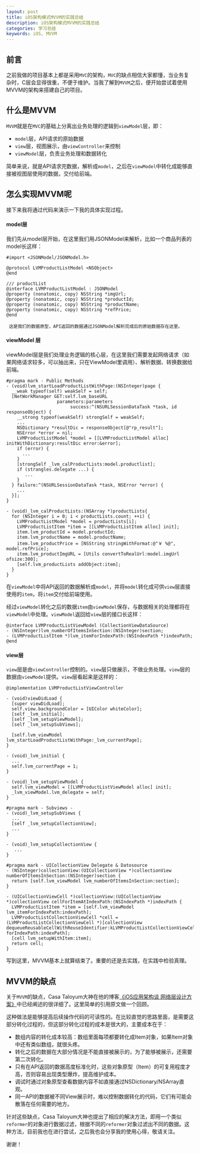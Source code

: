 ```yaml
---
layout: post
title: iOS架构模式MVVM的实践总结
description: iOS架构模式MVVM的实践总结
categories: 学习总结
keywords: iOS, MVVM
---
```


## 前言

之前我做的项目基本上都是采用`MVC`的架构，`MVC`的缺点相信大家都懂，当业务复杂时，C层会显得很重，不便于维护。当我了解到`MVVM`之后，便开始尝试着使用MVVM的架构来搭建自己的项目。

## 什么是MVVM

`MVVM`就是在`MVC`的基础上分离出业务处理的逻辑到`viewModel`层，即：

- `model`层，API请求的原始数据
- `view`层，视图展示，由`viewController`来控制
- `viewModel`层，负责业务处理和数据转化

简单来说，就是API请求完数据，解析成`model`，之后在`viewModel`中转化成能够直接被视图层使用的数据，交付给前端。

## 怎么实现MVVM呢

接下来我将通过代码来演示一下我的具体实现过程。

#### model层
我们先从model层开始，在这里我们用JSONModel来解析，比如一个商品列表的model长这样：

```
#import <JSONModel/JSONModel.h>

@protocol LVMProductListModel <NSObject>
@end

/// productList
@interface LVMProductListModel : JSONModel
@property (nonatomic, copy) NSString *imgUrl;
@property (nonatomic, copy) NSString *productId;
@property (nonatomic, copy) NSString *productName;
@property (nonatomic, copy) NSString *refPrice;
@end
```

     这是我们的数据原型，API返回的数据通过JSONModel解析完成后的原始数据存在这里。

#### viewModel 层
viewModel层是我们处理业务逻辑的核心层，在这里我们需要发起网络请求（如果网络请求较多，可以抽出来，只在ViewModel里调用）、解析数据、转换数据给前端。

```
#pragma mark - Public Methods
- (void)lvm_startLoadProductListWithPage:(NSInteger)page {
  __weak typeof(self) weakSelf = self;
  [NetWorkManager GET:self.lvm_baseURL
                   parameters:parameters
                        success:^(NSURLSessionDataTask *task, id responseObject) {
    __strong typeof(weakSelf) strongSelf = weakSelf;
    ...
    NSDictionary *resultDic = responseObject[@"rp_result"];
    NSError *error = nil;
    LVMProductListModel *model = [[LVMProductListModel alloc] initWithDictionary:resultDic error:&error];
    if (error) {
      ...
    }
    [strongSelf _lvm_calProductLists:model.productlist];
    if (strangles.delegate ...) {
       ...
    }
  } failure:^(NSURLSessionDataTask *task, NSError *error) {
    ...
  }];
}

- (void)_lvm_calProductLists:(NSArray *)productLists{
  for (NSInteger i = 0; i < productLists.count; ++i) {
    LVMProductListModel *model = productLists[i];
    LVMProductListItem *item = [[LVMProductListItem alloc] init];
    item.lvm_productId = model.productId;
    item.lvm_productName = model.productName;
    item.lvm_productPrice = [NSString stringWithFormat:@"￥ %@", model.refPrice];
    item.lvm_productImgURL = [Utils convertToRealUrl:model.imgUrl ofsize:300];
    [self.lvm_productLists addObject:item];
  }
}
```

在`viewModel`中将API返回的数据解析成`model`，并将`model`转化成可供`view`层直接使用的`item`，将`item`交付给前端使用。

经过`viewModel`转化之后的数据`item`由`viewModel`保存，与数据相关的处理都将在`viewModel`中处理。`viewModel`返回给`view`层的接口长这样：

```
@interface LVMProductListViewModel (CollectionViewDataSource)
- (NSInteger)lvm_numberOfItemsInSection:(NSInteger)section;
- (LVMProductListItem *)lvm_itemForIndexPath:(NSIndexPath *)indexPath;
@end
```

#### view层
`view`层是由`viewController`控制的。`view`层只做展示，不做业务处理。`view`层的数据由`viewModel`提供。`view`层看起来是这样的：

```
@implementation LVMProductListViewController

- (void)viewDidLoad {
  [super viewDidLoad];
  self.view.backgroundColor = [UIColor whiteColor];
  [self _lvm_initial];
  [self _lvm_setupViewModel];
  [self _lvm_setupSubViews];

  [self.lvm_viewModel lvm_startLoadProductListWithPage:_lvm_currentPage];
}

- (void)_lvm_initial {
  ...
  self.lvm_currentPage = 1;
}

- (void)_lvm_setupViewModel {
  self.lvm_viewModel = [[LVMProductListViewModel alloc] init];
  _lvm_viewModel.lvm_delegate = self;
}

#pragma mark - Subviews -
- (void)_lvm_setupSubViews {
  ...
  [self _lvm_setupCollectionView];
  ...
}

- (void)_lvm_setupCollectionView {
   ...
}

#pragma mark - UICollectionView Delegate & Datosource
- (NSInteger)collectionView:(UICollectionView *)collectionView numberOfItemsInSection:(NSInteger)section {
  return [self.lvm_viewModel lvm_numberOfItemsInSection:section];
}

- (UICollectionViewCell *)collectionView:(UICollectionView *)collectionView cellForItemAtIndexPath:(NSIndexPath *)indexPath {
  LVMProductListItem *item = [self.lvm_viewModel lvm_itemForIndexPath:indexPath];
  LVMProductListCollectionViewCell *cell = (LVMProductListCollectionViewCell *)[collectionView dequeueReusableCellWithReuseIdentifier:kLVMProductListCollectionViewCellId forIndexPath:indexPath];
  [cell lvm_setupWithItem:item];
  return cell;
}
```

写到这里，MVVM基本上就算结束了。重要的还是去实践，在实践中检验真理。

## MVVM的缺点
关于`MVVM`的缺点，Casa Taloyum大神在他的博客[《iOS应用架构谈 网络层设计方案》](http://casatwy.com/iosying-yong-jia-gou-tan-wang-luo-ceng-she-ji-fang-an.html)中已经阐述的很详细了。这里简单的引用原文做一个回顾。

这种做法是能够提高后续操作代码的可读性的。在比较直觉的思路里面，是需要这部分转化过程的，但这部分转化过程的成本是很大的，主要成本在于：

- 数组内容的转化成本较高：数组里面每项都要转化成Item对象，如果Item对象中还有类似数组，就很头疼。
- 转化之后的数据在大部分情况是不能直接被展示的，为了能够被展示，还需要第二次转化。
- 只有在API返回的数据高度标准化时，这些对象原型（Item）的可复用程度才高，否则容易出现类型爆炸，提高维护成本。
- 调试时通过对象原型查看数据内容不如直接通过NSDictionary/NSArray直观。
- 同一API的数据被不同View展示时，难以控制数据转化的代码，它们有可能会散落在任何需要的地方。

针对这些缺点，Casa Taloyum大神也提出了相应的解决方法，即用一个类似`reformer`的对象进行数据过滤，根据不同的`reformer`对象过滤出不同的数据。这种方法，目前我也在进行尝试，之后我也会分享我的使用心得，敬请关注。

谢谢！
